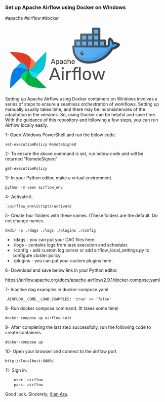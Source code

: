### Set up Apache Airflow using Docker on Windows

#apache #airflow #docker

![1718041448475](image/README/1718041448475.png)

Setting up Apache Airflow using Docker containers on Windows involves a series of steps to ensure a seamless orchestration of workflows. Setting up manually usually takes time, and there may be inconsistencies of the adaptation in the versions. So, using Docker can be helpful and save time. With the guidance of this repository and following a few steps, you can run Airflow locally easily.

1- Open Windows PowerShell and run the below code.

```
set-executionPolicy RemoteSigned
```

2- To ensure the above command is set, run below code and will be returned "RemoteSigned"

```
get-executionPolicy
```

3- In your Python editor,  make a virtual environment.

```
python -m venv airflow_env
```

4- Activate it.

```
.\airflow_env\Scripts\activate
```

5- Create four folders with these names. (These folders are the default. Do not change names.

```
mkdir -p ./dags ./logs ./plugins ./config
```

* ./dags - you can put your DAG files here.
* ./logs - contains logs from task execution and scheduler.
* ./config - add custom log parser or add airflow_local_settings.py to configure cluster policy.
* ./plugins - you can put your custom plugins here.

6- Download and save below link in your Python editor.

https://airflow.apache.org/docs/apache-airflow/2.9.1/docker-compose.yaml

7- Inactive dag examples in docker-compose.yaml.

```
 AIRFLOW__CORE__LOAD_EXAMPLES: 'true' >> 'false'
```

8- Run docker compose command. (It takes some time)

```
docker compose up airflow-init
```

9- After completing the last step successfully, run the following code to create containers.

```
docker-compose up
```

10- Open your browser and connect to the airflow port.

```
http://localhost:8080/
```

11- Sign in:

```
    user: airflow
    pass: airflow
```

Good luck.
Sincerely, [Kian Ara](https://www.linkedin.com/in/hossein-kian-ara/ "Linkdin").
